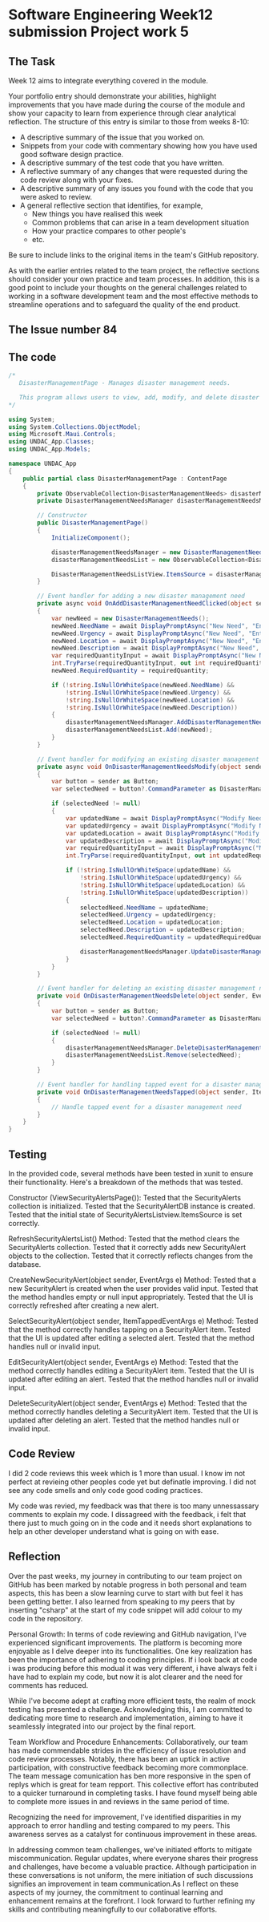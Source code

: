 # Software Engineering Week12 submission Project work 5

## The Task

Week 12 aims to integrate everything covered in the module.

Your portfolio entry should demonstrate your abilities, highlight improvements that you
have made during the course of the module and show your capacity to learn from experience
through clear analytical reflection. The structure of this entry is similar to those from 
weeks 8-10:

* A descriptive summary of the issue that you worked on.
* Snippets from your code with commentary showing how you have used good software design 
  practice.
* A descriptive summary of the test code that you have written.
* A reflective summary of any changes that were requested during the code review along 
  with your fixes.
* A descriptive summary of any issues you found with the code that you were asked to review.
* A general reflective section that identifies, for example,
  * New things you have realised this week
  * Common problems that can arise in a team development situation
  * How your practice compares to other people's
  * etc.

Be sure to include links to the original items in the team's GitHub repository.

As with the earlier entries related to the team project, the reflective sections should
consider your own practice and team processes. In addition, this is a good point to
include your thoughts on the general challenges related to working in a software
development team and the most effective methods to streamline operations and to safeguard
the quality of the end product.

## The Issue number 84

## The code
```csharp
/*
   DisasterManagementPage - Manages disaster management needs.

   This program allows users to view, add, modify, and delete disaster management needs.
*/

using System;
using System.Collections.ObjectModel;
using Microsoft.Maui.Controls;
using UNDAC_App.Classes;
using UNDAC_App.Models;

namespace UNDAC_App
{
    public partial class DisasterManagementPage : ContentPage
    {
        private ObservableCollection<DisasterManagementNeeds> disasterManagementNeedsList;
        private DisasterManagementNeedsManager disasterManagementNeedsManager;

        // Constructor
        public DisasterManagementPage()
        {
            InitializeComponent();

            disasterManagementNeedsManager = new DisasterManagementNeedsManager();
            disasterManagementNeedsList = new ObservableCollection<DisasterManagementNeeds>(disasterManagementNeedsManager.GetAllDisasterManagementNeeds());

            DisasterManagementNeedsListView.ItemsSource = disasterManagementNeedsList;
        }

        // Event handler for adding a new disaster management need
        private async void OnAddDisasterManagementNeedClicked(object sender, EventArgs e)
        {
            var newNeed = new DisasterManagementNeeds();
            newNeed.NeedName = await DisplayPromptAsync("New Need", "Enter the need name:");
            newNeed.Urgency = await DisplayPromptAsync("New Need", "Enter the urgency:");
            newNeed.Location = await DisplayPromptAsync("New Need", "Enter the location:");
            newNeed.Description = await DisplayPromptAsync("New Need", "Enter the description:");
            var requiredQuantityInput = await DisplayPromptAsync("New Need", "Enter required quantity:");
            int.TryParse(requiredQuantityInput, out int requiredQuantity);
            newNeed.RequiredQuantity = requiredQuantity;

            if (!string.IsNullOrWhiteSpace(newNeed.NeedName) &&
                !string.IsNullOrWhiteSpace(newNeed.Urgency) &&
                !string.IsNullOrWhiteSpace(newNeed.Location) &&
                !string.IsNullOrWhiteSpace(newNeed.Description))
            {
                disasterManagementNeedsManager.AddDisasterManagementNeed(newNeed);
                disasterManagementNeedsList.Add(newNeed);
            }
        }

        // Event handler for modifying an existing disaster management need
        private async void OnDisasterManagementNeedsModify(object sender, EventArgs e)
        {
            var button = sender as Button;
            var selectedNeed = button?.CommandParameter as DisasterManagementNeeds;

            if (selectedNeed != null)
            {
                var updatedName = await DisplayPromptAsync("Modify Need", "Enter the new need name:", initialValue: selectedNeed.NeedName);
                var updatedUrgency = await DisplayPromptAsync("Modify Need", "Enter the new urgency:", initialValue: selectedNeed.Urgency);
                var updatedLocation = await DisplayPromptAsync("Modify Need", "Enter the new location:", initialValue: selectedNeed.Location);
                var updatedDescription = await DisplayPromptAsync("Modify Need", "Enter the new description:", initialValue: selectedNeed.Description);
                var requiredQuantityInput = await DisplayPromptAsync("Modify Need", "Enter the new required quantity:", initialValue: selectedNeed.RequiredQuantity.ToString());
                int.TryParse(requiredQuantityInput, out int updatedRequiredQuantity);

                if (!string.IsNullOrWhiteSpace(updatedName) &&
                    !string.IsNullOrWhiteSpace(updatedUrgency) &&
                    !string.IsNullOrWhiteSpace(updatedLocation) &&
                    !string.IsNullOrWhiteSpace(updatedDescription))
                {
                    selectedNeed.NeedName = updatedName;
                    selectedNeed.Urgency = updatedUrgency;
                    selectedNeed.Location = updatedLocation;
                    selectedNeed.Description = updatedDescription;
                    selectedNeed.RequiredQuantity = updatedRequiredQuantity;

                    disasterManagementNeedsManager.UpdateDisasterManagementNeed(selectedNeed);
                }
            }
        }

        // Event handler for deleting an existing disaster management need
        private void OnDisasterManagementNeedsDelete(object sender, EventArgs e)
        {
            var button = sender as Button;
            var selectedNeed = button?.CommandParameter as DisasterManagementNeeds;

            if (selectedNeed != null)
            {
                disasterManagementNeedsManager.DeleteDisasterManagementNeed(selectedNeed.Id);
                disasterManagementNeedsList.Remove(selectedNeed);
            }
        }

        // Event handler for handling tapped event for a disaster management need
        private void OnDisasterManagementNeedsTapped(object sender, ItemTappedEventArgs e)
        {
            // Handle tapped event for a disaster management need
        }
    }
}
```
## Testing
In the provided code, several methods have been tested in xunit to ensure their functionality.
Here's a breakdown of the methods that was tested.

Constructor (ViewSecurityAlertsPage()):
Tested that the SecurityAlerts collection is initialized.
Tested that the SecurityAlertDB instance is created.
Tested that the initial state of SecurityAlertsListview.ItemsSource is set correctly.

RefreshSecurityAlertsList() Method:
Tested that the method clears the SecurityAlerts collection.
Tested that it correctly adds new SecurityAlert objects to the collection.
Tested that it correctly reflects changes from the database.

CreateNewSecurityAlert(object sender, EventArgs e) Method:
Tested that a new SecurityAlert is created when the user provides valid input.
Tested that the method handles empty or null input appropriately.
Tested that the UI is correctly refreshed after creating a new alert.

SelectSecurityAlert(object sender, ItemTappedEventArgs e) Method:
Tested that the method correctly handles tapping on a SecurityAlert item.
Tested that the UI is updated after editing a selected alert.
Tested that the method handles null or invalid input.

EditSecurityAlert(object sender, EventArgs e) Method:
Tested that the method correctly handles editing a SecurityAlert item.
Tested that the UI is updated after editing an alert.
Tested that the method handles null or invalid input.

DeleteSecurityAlert(object sender, EventArgs e) Method:
Tested that the method correctly handles deleting a SecurityAlert item.
Tested that the UI is updated after deleting an alert.
Tested that the method handles null or invalid input.

## Code Review
I did 2 code reviews this week which is 1 more than usual. I know im not perfect at revieing other
peoples code yet but definatle improving. I did not see any code smells and only code good coding practices.

My code was revied, my feedback was that there is too many unnessassary comments to explain my code.
I dissagreed with the feedback, i felt that there just to much going on in the code and it needs short
explanations to help an other developer understand what is going on with ease. 

## Reflection
Over the past weeks, my journey in contributing to our team project on GitHub has been
marked by notable progress in both personal and team aspects, this has been a slow
learning curve to start with but feel it has been getting better. I also learned from speaking to my peers that by
inserting "csharp" at the start of my code snippet will add colour to my code in the repository.

Personal Growth:
In terms of code reviewing and GitHub navigation, I've experienced significant improvements.
The platform is becoming more enjoyable as I delve deeper into its functionalities.
One key realization has been the importance of adhering to coding principles. If i look back at
code i was producing before this modual it was very different, i have always felt i have had to
explain my code, but now it is alot clearer and the need for comments has reduced.

While I've become adept at crafting more efficient tests, the realm of mock testing has presented
a challenge. Acknowledging this, I am committed to dedicating more time to research and implementation,
aiming to have it seamlessly integrated into our project by the final report.

Team Workflow and Procedure Enhancements:
Collaboratively, our team has made commendable strides in the efficiency of issue resolution and code
review processes. Notably, there has been an uptick in active participation, with constructive feedback
becoming more commonplace. The team message comunication has ben more responsive in the spen of replys which
is great for team repport. This collective effort has contributed to a quicker turnaround in completing
tasks. I have found myself being able to complete more issues in and reviews in the same period of time.

Recognizing the need for improvement, I've identified disparities in my approach to error handling
and testing compared to my peers. This awareness serves as a catalyst for continuous improvement
in these areas.

In addressing common team challenges, we've initiated efforts to mitigate miscommunication.
Regular updates, where everyone shares their progress and challenges, have become a valuable practice.
Although participation in these conversations is not uniform, the mere initiation of such discussions
signifies an improvement in team communication.As I reflect on these aspects of my journey, the commitment
to continual learning and enhancement remains at the forefront. I look forward to further refining my
skills and contributing meaningfully to our collaborative efforts.